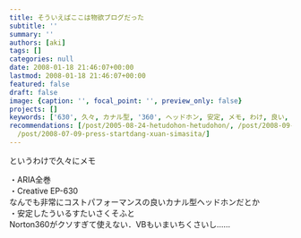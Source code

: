 ```yaml
---
title: そういえばここは物欲ブログだった
subtitle: ''
summary: ''
authors: [aki]
tags: []
categories: null
date: 2008-01-18 21:46:07+00:00
lastmod: 2008-01-18 21:46:07+00:00
featured: false
draft: false
image: {caption: '', focal_point: '', preview_only: false}
projects: []
keywords: ['630', 久々, カナル型, '360', ヘッドホン, 安定, メモ, わけ, 良い, ｒｙ]
recommendations: [/post/2005-08-24-hetudohon-hetudohon/, /post/2008-09-14-hetudohonwu-se-sitahi/,
  /post/2008-07-09-press-startdang-xuan-simasita/]
---
```

というわけで久々にメモ  
  
・ARIA全巻  
・Creative EP-630  
なんでも非常にコストパフォーマンスの良いカナル型ヘッドホンだとか  
・安定したういるすたいさくそふと  
Norton360がクソすぎて使えない．VBもいまいちくさいし……


